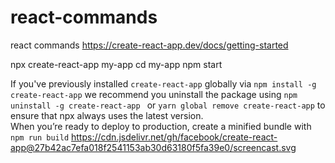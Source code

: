 # react-commands
react commands
https://create-react-app.dev/docs/getting-started

npx create-react-app my-app
cd my-app
npm start

If you've previously installed `create-react-app`
globally via `npm install -g create-react-app`
we recommend you uninstall the package using `npm uninstall -g create-react-app `
or `yarn global remove create-react-app` 
to ensure that npx always uses the latest version.
<br>
When you’re ready to deploy to production, create a minified bundle with `npm run build`
<img>https://cdn.jsdelivr.net/gh/facebook/create-react-app@27b42ac7efa018f2541153ab30d63180f5fa39e0/screencast.svg <img/>


